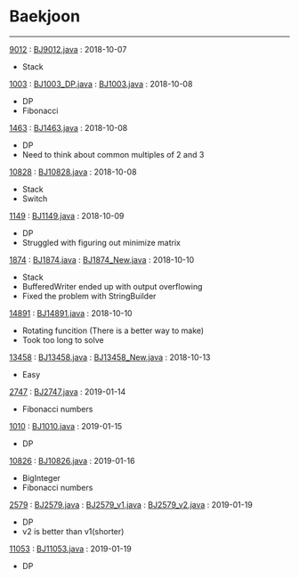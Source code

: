 # Baekjoon
-----
[9012](https://boj.kr/9012) : [BJ9012.java](src/BJ9012.java) : 2018-10-07

- Stack

[1003](https://boj.kr/1003) :
[BJ1003_DP.java](src/BJ1003_DP.java) :
[BJ1003.java](src/BJ1003.java) :
2018-10-08

- DP
- Fibonacci


[1463](http://boj.kr/1463) :
[BJ1463.java](src/BJ1463.java) :
2018-10-08

- DP
- Need to think about common multiples of 2 and 3


[10828](http://boj.kr/10828) :
[BJ10828.java](src/BJ10828.java) :
2018-10-08

- Stack
- Switch

[1149](http://boj.kr/1149) :
[BJ1149.java](src/BJ1149.java) :
2018-10-09

- DP
- Struggled with figuring out minimize matrix

[1874](http://boj.kr/1874) :
[BJ1874.java](src/BJ1874.java) :
[BJ1874_New.java](src/BJ1874_New.java) :
2018-10-10

- Stack
- BufferedWriter ended up with output overflowing
- Fixed the problem with StringBuilder


[14891](http://boj.kr/14891) :
[BJ14891.java](src/BJ14891.java) :
2018-10-10

- Rotating funcition (There is a better way to make)
- Took too long to solve


[13458](http://boj.kr/13458) :
[BJ13458.java](src/BJ13458.java) :
[BJ13458_New.java](src/BJ13458_New.java) :
2018-10-13

- Easy

[2747](http://boj.kr/2747) :
[BJ2747.java](src/BJ2747.java) :
2019-01-14

- Fibonacci numbers

[1010](http://boj.kr/1010) :
[BJ1010.java](src/BJ1010.java) :
2019-01-15

- DP

[10826](http://boj.kr/10826) :
[BJ10826.java](src/BJ10826.java) :
2019-01-16

- BigInteger
- Fibonacci numbers


[2579](http://boj.kr/2579) :
[BJ2579.java](src/BJ2579.java) :
[BJ2579_v1.java](src/BJ2579_v1.java) :
[BJ2579_v2.java](src/BJ2579_v2.java) :
2019-01-19

- DP
- v2 is better than v1(shorter)


[11053](http://boj.kr/11053) :
[BJ11053.java](src/BJ11053.java) :
2019-01-19

- DP

